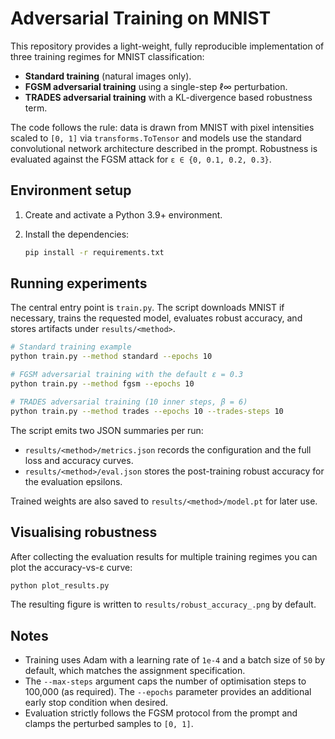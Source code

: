 # Adversarial Training on MNIST

This repository provides a light-weight, fully reproducible implementation of
three training regimes for MNIST classification:

* **Standard training** (natural images only).
* **FGSM adversarial training** using a single-step ℓ∞ perturbation.
* **TRADES adversarial training** with a KL-divergence based robustness term.

The code follows the rule: data is drawn from
MNIST with pixel intensities scaled to ``[0, 1]`` via ``transforms.ToTensor`` and
models use the standard convolutional network architecture described in the
prompt.  Robustness is evaluated against the FGSM attack for
``ε ∈ {0, 0.1, 0.2, 0.3}``.

## Environment setup

1. Create and activate a Python 3.9+ environment.
2. Install the dependencies:

   ```bash
   pip install -r requirements.txt
   ```

## Running experiments

The central entry point is ``train.py``.  The script downloads MNIST if
necessary, trains the requested model, evaluates robust accuracy, and stores
artifacts under ``results/<method>``.

```bash
# Standard training example
python train.py --method standard --epochs 10

# FGSM adversarial training with the default ε = 0.3
python train.py --method fgsm --epochs 10

# TRADES adversarial training (10 inner steps, β = 6)
python train.py --method trades --epochs 10 --trades-steps 10
```

The script emits two JSON summaries per run:

* ``results/<method>/metrics.json`` records the configuration and the full loss
  and accuracy curves.
* ``results/<method>/eval.json`` stores the post-training robust accuracy for
  the evaluation epsilons.

Trained weights are also saved to ``results/<method>/model.pt`` for later use.

## Visualising robustness

After collecting the evaluation results for multiple training regimes you can
plot the accuracy-vs-ε curve:

```bash
python plot_results.py
```

The resulting figure is written to ``results/robust_accuracy_.png`` by default.

## Notes

* Training uses Adam with a learning rate of ``1e-4`` and a batch size of ``50``
  by default, which matches the assignment specification.
* The ``--max-steps`` argument caps the number of optimisation steps to 100,000
  (as required).  The ``--epochs`` parameter provides an additional early stop
  condition when desired.
* Evaluation strictly follows the FGSM protocol from the prompt and clamps the
  perturbed samples to ``[0, 1]``.
